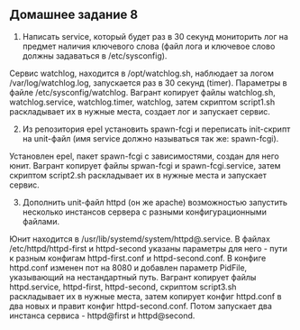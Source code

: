 ## Домашнее задание 8

1. Написать service, который будет раз в 30 секунд мониторить лог на предмет наличия ключевого слова (файл лога и ключевое слово должны задаваться в /etc/sysconfig).

Сервис watchlog, находится в /opt/watchlog.sh, наблюдает за логом /var/log/watchlog.log, запускается раз в 30 секунд (timer). Параметры в файле /etc/sysconfig/watchlog.
Вагрант копирует файлы watchlog.sh, watchlog.service, watchlog.timer, watchlog, затем скриптом script1.sh раскладывает их в нужные места, создает лог и запускает сервис.

2. Из репозитория epel установить spawn-fcgi и переписать init-скрипт на unit-файл (имя service должно называться так же: spawn-fcgi).

Установлен epel, пакет spawn-fcgi с зависимостями, создан для него юнит.
Вагрант копирует файлы spwan-fcgi и spawn-fcgi.service, затем скриптом script2.sh раскладывает их в нужные места и запускает сервис.

3. Дополнить unit-файл httpd (он же apache) возможностью запустить несколько инстансов сервера с разными конфигурационными файлами.

Юнит находится в /usr/lib/systemd/system/httpd@.service. В файлах /etc/httpd/httpd-first и httpd-second указаны параметры для него - пути к разным конфигам httpd-first.conf и httpd-second.conf.
В конфиге httpd.conf изменен пот на 8080 и добавлен параметр PidFile, указывающий на нестандартный путь.
Вагрант копирует файлы httpd.service, httpd-first, httpd-second, скриптом script3.sh раскладывает их в нужные места, затем копирует конфиг httpd.conf в два новых и правит конфиг httpd-second.conf.
Потом запускает два инстанса сервиса - httpd@first и httpd@second.
